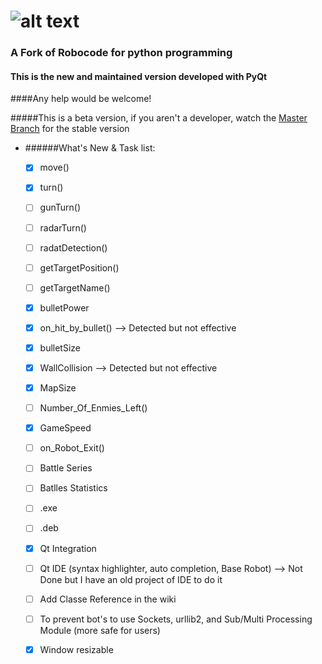![alt text](https://github.com/turkishviking/Python-Robocode/blob/master/Python-Robocode/robotImages/robotTitre.png?raw=true "Python-Robocode")
===============
 


### A Fork of Robocode for python programming

#### This is the new and maintained version developed with PyQt

####Any help would be welcome!

#####This is a beta version, if you aren't a developer, watch the [Master Branch](https://github.com/turkishviking/Python-Robocode/) for the stable version




* ######What's New & Task list:

    - [x]  move()
    - [x]  turn()
    - [ ]  gunTurn()
    - [ ]  radarTurn()
    - [ ]  radatDetection()
    - [ ]  getTargetPosition()
    - [ ]  getTargetName()
    - [x]  bulletPower
    - [x]  on_hit_by_bullet()  -->   Detected but not effective
    - [x]  bulletSize
    - [x]  WallCollision       -->   Detected but not effective
    - [x]  MapSize
    - [ ]  Number_Of_Enmies_Left()
    - [x]  GameSpeed
    - [ ]  on_Robot_Exit()
    - [ ]  Battle Series
    - [ ]  Batlles Statistics
    - [ ]  .exe
    - [ ]  .deb
    - [x]  Qt Integration
    - [ ]  Qt IDE (syntax highlighter, auto completion, Base Robot)    --> Not Done but I have an old project of IDE to do it
    - [ ]  Add Classe Reference in the wiki
    - [ ]  To prevent bot's to use Sockets, urllib2, and Sub/Multi Processing Module (more safe for users)
    - [x]  Window resizable 

